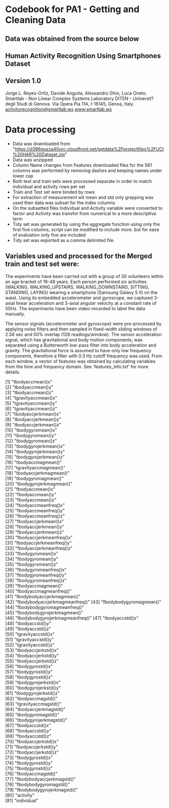 Codebook for PA1 - Getting and Cleaning Data
========

## Data was obtained from the source below
## Human Activity Recognition Using Smartphones Dataset
## Version 1.0
Jorge L. Reyes-Ortiz, Davide Anguita, Alessandro Ghio, Luca Oneto.
Smartlab - Non Linear Complex Systems Laboratory
DITEN - Universit? degli Studi di Genova.
Via Opera Pia 11A, I-16145, Genoa, Italy.
activityrecognition@smartlab.ws
www.smartlab.ws

# Data processing
- Data was downloaded from "https://d396qusza40orc.cloudfront.net/getdata%2Fprojectfiles%2FUCI%20HAR%20Dataset.zip"
- Data was unzipped
- Column Name changes from Features downloaded files for the 561 columns was performed by removing dashes and keeping names under lower cap
- Both test and train sets were processed separate in order to match individual and activity rows per set
- Train and Test set were binded by rows
- For extraction of measurement wit mean and std only grepping was used then data was subset for the index columns
- On the subsetted files Individual and Activity variable were converted to factor and Activity was transfor from numerical to a more descriptive term
- Tidy set was generated by using the aggregate function using only the first five columns, script can be modified to include more. but for ease of evaluation only five are included
- Tidy set was exported as a comma delimited file.


## Variables used and processed for the Merged train and test set were:
The experiments have been carried out with a group of 30 volunteers within an age bracket of 19-48 years. Each person performed six activities (WALKING, WALKING_UPSTAIRS, WALKING_DOWNSTAIRS, SITTING, STANDING, LAYING) wearing a smartphone (Samsung Galaxy S II) on the waist. Using its embedded accelerometer and gyroscope, we captured 3-axial linear acceleration and 3-axial angular velocity at a constant rate of 50Hz. The experiments have been video-recorded to label the data manually. 

The sensor signals (accelerometer and gyroscope) were pre-processed by applying noise filters and then sampled in fixed-width sliding windows of 2.56 sec and 50% overlap (128 readings/window). The sensor acceleration signal, which has gravitational and body motion components, was separated using a Butterworth low-pass filter into body acceleration and gravity. The gravitational force is assumed to have only low frequency components, therefore a filter with 0.3 Hz cutoff frequency was used. From each window, a vector of features was obtained by calculating variables from the time and frequency domain. See 'features_info.txt' for more details. 

 [1] "tbodyaccmean()x"               
 [2] "tbodyaccmean()y"               
 [3] "tbodyaccmean()z"               
 [4] "tgravityaccmean()x"            
 [5] "tgravityaccmean()y"            
 [6] "tgravityaccmean()z"            
 [7] "tbodyaccjerkmean()x"           
 [8] "tbodyaccjerkmean()y"           
 [9] "tbodyaccjerkmean()z"           
[10] "tbodygyromean()x"              
[11] "tbodygyromean()y"              
[12] "tbodygyromean()z"              
[13] "tbodygyrojerkmean()x"          
[14] "tbodygyrojerkmean()y"          
[15] "tbodygyrojerkmean()z"          
[16] "tbodyaccmagmean()"             
[17] "tgravityaccmagmean()"          
[18] "tbodyaccjerkmagmean()"         
[19] "tbodygyromagmean()"            
[20] "tbodygyrojerkmagmean()"        
[21] "fbodyaccmean()x"               
[22] "fbodyaccmean()y"               
[23] "fbodyaccmean()z"               
[24] "fbodyaccmeanfreq()x"           
[25] "fbodyaccmeanfreq()y"           
[26] "fbodyaccmeanfreq()z"           
[27] "fbodyaccjerkmean()x"           
[28] "fbodyaccjerkmean()y"           
[29] "fbodyaccjerkmean()z"           
[30] "fbodyaccjerkmeanfreq()x"       
[31] "fbodyaccjerkmeanfreq()y"       
[32] "fbodyaccjerkmeanfreq()z"       
[33] "fbodygyromean()x"              
[34] "fbodygyromean()y"              
[35] "fbodygyromean()z"              
[36] "fbodygyromeanfreq()x"          
[37] "fbodygyromeanfreq()y"          
[38] "fbodygyromeanfreq()z"          
[39] "fbodyaccmagmean()"             
[40] "fbodyaccmagmeanfreq()"         
[41] "fbodybodyaccjerkmagmean()"     
[42] "fbodybodyaccjerkmagmeanfreq()" 
[43] "fbodybodygyromagmean()"        
[44] "fbodybodygyromagmeanfreq()"    
[45] "fbodybodygyrojerkmagmean()"    
[46] "fbodybodygyrojerkmagmeanfreq()"
[47] "tbodyaccstd()x"                
[48] "tbodyaccstd()y"                
[49] "tbodyaccstd()z"                
[50] "tgravityaccstd()x"             
[51] "tgravityaccstd()y"             
[52] "tgravityaccstd()z"             
[53] "tbodyaccjerkstd()x"            
[54] "tbodyaccjerkstd()y"            
[55] "tbodyaccjerkstd()z"            
[56] "tbodygyrostd()x"               
[57] "tbodygyrostd()y"               
[58] "tbodygyrostd()z"               
[59] "tbodygyrojerkstd()x"           
[60] "tbodygyrojerkstd()y"           
[61] "tbodygyrojerkstd()z"           
[62] "tbodyaccmagstd()"              
[63] "tgravityaccmagstd()"           
[64] "tbodyaccjerkmagstd()"          
[65] "tbodygyromagstd()"             
[66] "tbodygyrojerkmagstd()"         
[67] "fbodyaccstd()x"                
[68] "fbodyaccstd()y"                
[69] "fbodyaccstd()z"                
[70] "fbodyaccjerkstd()x"            
[71] "fbodyaccjerkstd()y"            
[72] "fbodyaccjerkstd()z"            
[73] "fbodygyrostd()x"               
[74] "fbodygyrostd()y"               
[75] "fbodygyrostd()z"               
[76] "fbodyaccmagstd()"              
[77] "fbodybodyaccjerkmagstd()"      
[78] "fbodybodygyromagstd()"         
[79] "fbodybodygyrojerkmagstd()"     
[80] "activity"                      
[81] "individual"                  


